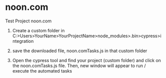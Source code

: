 # noon.com
Test Project noon.com

1. Create a custom folder in 
C:>Users>YourName>YourProjectName>node_modules>.bin>cypress>integration

2. save the downloaded file, noon.comTasks.js in that custom folder

3. Open the cypress tool and find your project (custom folder) and click on the noon.comTasks.js file.
Then, new window will appear to run / execute the automated tasks

